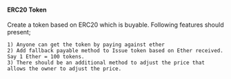 #### ERC20 Token

Create a token based on ERC20 which is buyable. Following features should present;

    1) Anyone can get the token by paying against ether
    2) Add fallback payable method to Issue token based on Ether received. Say 1 Ether = 100 tokens.
    3) There should be an additional method to adjust the price that allows the owner to adjust the price.
